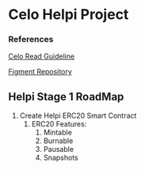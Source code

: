 # Celo Helpi Project
### References
[Celo Read Guideline](https://docs.google.com/document/d/13LWLrWzZ34M0ldWGeDANcWxw9nEWk3AX3VwXRBIOs1M/edit)

[Figment Repository](https://github.com/aglamadrid19/datahub-learn.git)

## Helpi Stage 1 RoadMap

 1. Create Helpi ERC20 Smart Contract
	 1. ERC20 Features:
		 1. Mintable
		 2. Burnable
		 3. Pausable
		 4. Snapshots 

<!--stackedit_data:
eyJoaXN0b3J5IjpbMTU5NDQwNjE5MywtMTAwMDQ3MTg0MywxMz
c3NTk4NjkyLC01NjIxMzYzMV19
-->